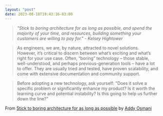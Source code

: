 ```yaml
---
layout: "post"
date: 2023-08-18T19:43:16-03:00
---
```


> *"Stick to boring architecture for as long as possible, and spend the majority of your time, and resources, building something your customers are willing to pay for." - Kelsey Hightower*

> As engineers, we are, by nature, attracted to novel solutions. However, it’s critical to discern between what’s exciting and what’s right for your use case. Often, “boring” technology – those stable, well-understood, and perhaps previous-generation tools – have a lot to offer. They are usually tried and tested, have proven scalability, and come with extensive documentation and community support.

> Before adopting a new technology, ask yourself: "Does it solve a specific problem or significantly enhance my product? Is it worth the learning curve and potential instability? Is this going to help us further down the line?"

From [Stick to boring architecture for as long as possible](https://addyosmani.com/blog/boring-architecture/) by [Addy Osmani](https://addyosmani.com/)
